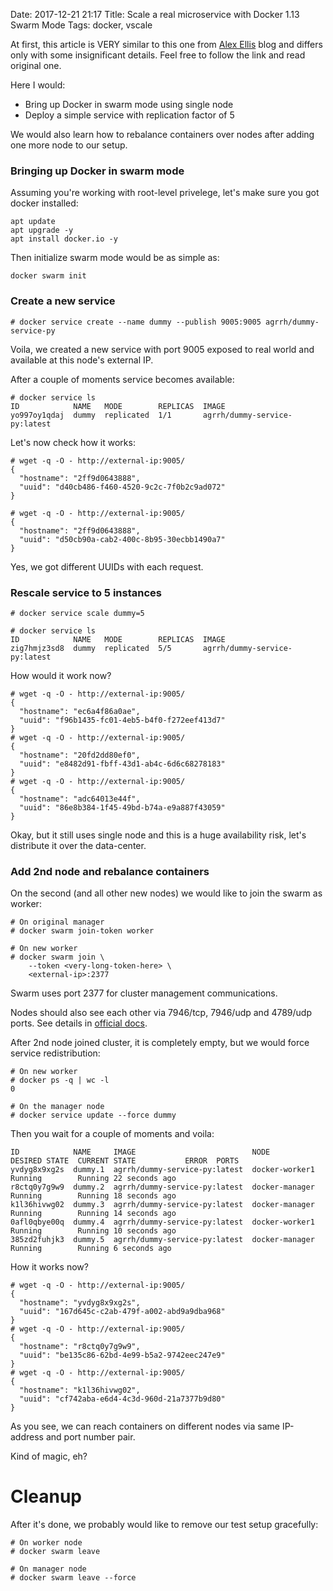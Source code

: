 Date: 2017-12-21 21:17
Title: Scale a real microservice with Docker 1.13 Swarm Mode
Tags: docker, vscale

At first, this article is VERY similar to this one from [Alex Ellis](https://blog.alexellis.io/microservice-swarm-mode/) blog and differs only with some insignificant details. Feel free to follow the link and read original one.

Here I would:

- Bring up Docker in swarm mode using single node
- Deploy a simple service with replication factor of 5

We would also learn how to rebalance containers over nodes after adding one more node to our setup.

### Bringing up Docker in swarm mode

Assuming you're working with root-level privelege, let's make sure you got docker installed:

```
apt update
apt upgrade -y
apt install docker.io -y
```

Then initialize swarm mode would be as simple as:

```
docker swarm init
```

### Create a new service

```
# docker service create --name dummy --publish 9005:9005 agrrh/dummy-service-py
```

Voila, we created a new service with port 9005 exposed to real world and available at this node's external IP.

After a couple of moments service becomes available:

```
# docker service ls
ID            NAME   MODE        REPLICAS  IMAGE
yo997oy1qdaj  dummy  replicated  1/1       agrrh/dummy-service-py:latest
```

Let's now check how it works:

```
# wget -q -O - http://external-ip:9005/
{
  "hostname": "2ff9d0643888",
  "uuid": "d40cb486-f460-4520-9c2c-7f0b2c9ad072"
}

# wget -q -O - http://external-ip:9005/
{
  "hostname": "2ff9d0643888",
  "uuid": "d50cb90a-cab2-400c-8b95-30ecbb1490a7"
}
```

Yes, we got different UUIDs with each request.

### Rescale service to 5 instances

```
# docker service scale dummy=5

# docker service ls
ID            NAME   MODE        REPLICAS  IMAGE
zig7hmjz3sd8  dummy  replicated  5/5       agrrh/dummy-service-py:latest
```

How would it work now?

```
# wget -q -O - http://external-ip:9005/
{
  "hostname": "ec6a4f86a0ae",
  "uuid": "f96b1435-fc01-4eb5-b4f0-f272eef413d7"
}
# wget -q -O - http://external-ip:9005/
{
  "hostname": "20fd2dd80ef0",
  "uuid": "e8482d91-fbff-43d1-ab4c-6d6c68278183"
}
# wget -q -O - http://external-ip:9005/
{
  "hostname": "adc64013e44f",
  "uuid": "86e8b384-1f45-49bd-b74a-e9a887f43059"
}
```

Okay, but it still uses single node and this is a huge availability risk, let's distribute it over the data-center.

### Add 2nd node and rebalance containers

On the second (and all other new nodes) we would like to join the swarm as worker:

```
# On original manager
# docker swarm join-token worker

# On new worker
# docker swarm join \
    --token <very-long-token-here> \
    <external-ip>:2377
```

Swarm uses port 2377 for cluster management communications.

Nodes should also see each other via 7946/tcp, 7946/udp and 4789/udp ports. See details in [official docs](https://docs.docker.com/engine/swarm/swarm-tutorial/#open-protocols-and-ports-between-the-hosts).

After 2nd node joined cluster, it is completely empty, but we would force service redistribution:

```
# On new worker
# docker ps -q | wc -l
0

# On the manager node
# docker service update --force dummy
```

Then you wait for a couple of moments and voila:

```
ID            NAME     IMAGE                          NODE            DESIRED STATE  CURRENT STATE           ERROR  PORTS
yvdyg8x9xg2s  dummy.1  agrrh/dummy-service-py:latest  docker-worker1  Running        Running 22 seconds ago         
r8ctq0y7g9w9  dummy.2  agrrh/dummy-service-py:latest  docker-manager  Running        Running 18 seconds ago         
k1l36hivwg02  dummy.3  agrrh/dummy-service-py:latest  docker-manager  Running        Running 14 seconds ago         
0afl0qbye00q  dummy.4  agrrh/dummy-service-py:latest  docker-worker1  Running        Running 10 seconds ago         
385zd2fuhjk3  dummy.5  agrrh/dummy-service-py:latest  docker-manager  Running        Running 6 seconds ago
```

How it works now?

```
# wget -q -O - http://external-ip:9005/
{
  "hostname": "yvdyg8x9xg2s",
  "uuid": "167d645c-c2ab-479f-a002-abd9a9dba968"
}
# wget -q -O - http://external-ip:9005/
{
  "hostname": "r8ctq0y7g9w9",
  "uuid": "be135c86-62bd-4e99-b5a2-9742eec247e9"
}
# wget -q -O - http://external-ip:9005/
{
  "hostname": "k1l36hivwg02",
  "uuid": "cf742aba-e6d4-4c3d-960d-21a7377b9d80"
}
```

As you see, we can reach containers on different nodes via same IP-address and port number pair.

Kind of magic, eh?

# Cleanup

After it's done, we probably would like to remove our test setup gracefully:

```
# On worker node
# docker swarm leave

# On manager node
# docker swarm leave --force
```
